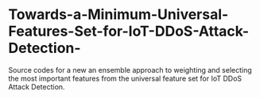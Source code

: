 # Towards-a-Minimum-Universal-Features-Set-for-IoT-DDoS-Attack-Detection-
Source codes for a new an ensemble approach to weighting and selecting the most important features from the universal feature set for IoT DDoS Attack Detection. 
